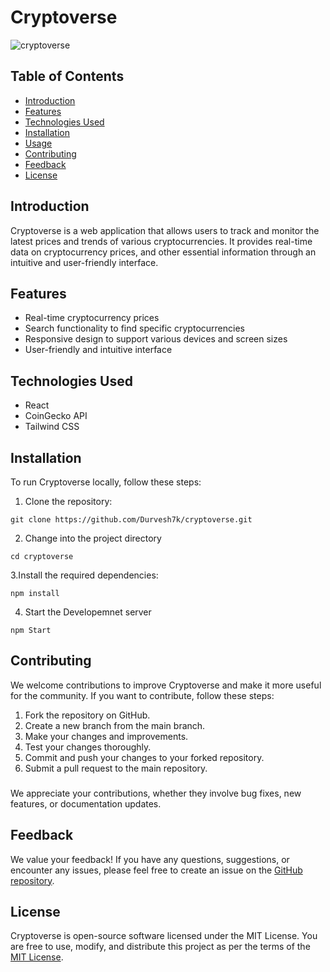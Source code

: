 # Cryptoverse

![cryptoverse](https://github.com/Durvesh7k/cryptoverse/assets/113430857/a068703d-b979-4244-b491-8fecc6bbe649)

## Table of Contents

- [Introduction](#introduction)
- [Features](#features)
- [Technologies Used](#technologies-used)
- [Installation](#installation)
- [Usage](#usage)
- [Contributing](#contributing)
- [Feedback](#feedback)
- [License](#license)

## Introduction

Cryptoverse is a web application that allows users to track and monitor the latest prices and trends of various cryptocurrencies. It provides real-time data on cryptocurrency prices, and other essential information through an intuitive and user-friendly interface.

## Features

- Real-time cryptocurrency prices
- Search functionality to find specific cryptocurrencies
- Responsive design to support various devices and screen sizes
- User-friendly and intuitive interface

## Technologies Used

- React
- CoinGecko API
- Tailwind CSS

## Installation

To run Cryptoverse locally, follow these steps:

1. Clone the repository:

```
git clone https://github.com/Durvesh7k/cryptoverse.git
```

2. Change into the project directory

```
cd cryptoverse
```

3.Install the required dependencies:

```
npm install

```
4. Start the Developemnet server

```
npm Start

```
## Contributing
We welcome contributions to improve Cryptoverse and make it more useful for the community. If you want to contribute, follow these steps:

1. Fork the repository on GitHub.
2. Create a new branch from the main branch.
3. Make your changes and improvements.
4. Test your changes thoroughly.
5. Commit and push your changes to your forked repository.
6. Submit a pull request to the main repository.

###

We appreciate your contributions, whether they involve bug fixes, new features, or documentation updates.

## Feedback
We value your feedback! If you have any questions, suggestions, or encounter any issues, please feel free to create an issue on the [GitHub repository](https://github.com/Durvesh7k/cryptoverse).

## License

Cryptoverse is open-source software licensed under the MIT License. You are free to use, modify, and distribute this project as per the terms of the [MIT License](https://opensource.org/license/mit/).




